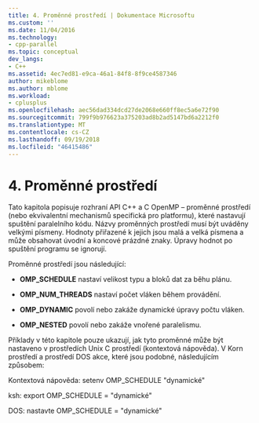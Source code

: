 ```yaml
---
title: 4. Proměnné prostředí | Dokumentace Microsoftu
ms.custom: ''
ms.date: 11/04/2016
ms.technology:
- cpp-parallel
ms.topic: conceptual
dev_langs:
- C++
ms.assetid: 4ec7ed81-e9ca-46a1-84f8-8f9ce4587346
author: mikeblome
ms.author: mblome
ms.workload:
- cplusplus
ms.openlocfilehash: aec56dad334dcd27de2068e660ff8ec5a6e72f90
ms.sourcegitcommit: 799f9b976623a375203ad8b2ad5147bd6a2212f0
ms.translationtype: MT
ms.contentlocale: cs-CZ
ms.lasthandoff: 09/19/2018
ms.locfileid: "46415486"
---
```

# <a name="4-environment-variables"></a>4. Proměnné prostředí

Tato kapitola popisuje rozhraní API C++ a C OpenMP – proměnné prostředí (nebo ekvivalentní mechanismů specifická pro platformu), které nastavují spuštění paralelního kódu.  Názvy proměnných prostředí musí být uváděny velkými písmeny. Hodnoty přiřazené k jejich jsou malá a velká písmena a může obsahovat úvodní a koncové prázdné znaky.  Úpravy hodnot po spuštění programu se ignorují.

Proměnné prostředí jsou následující:

- **OMP_SCHEDULE** nastaví velikost typu a bloků dat za běhu plánu.

- **OMP_NUM_THREADS** nastaví počet vláken během provádění.

- **OMP_DYNAMIC** povolí nebo zakáže dynamické úpravy počtu vláken.

- **OMP_NESTED** povolí nebo zakáže vnořené paralelismu.

Příklady v této kapitole pouze ukazují, jak tyto proměnné může být nastaveno v prostředích Unix C prostředí (kontextová nápověda). V Korn prostředí a prostředí DOS akce, které jsou podobné, následujícím způsobem:

Kontextová nápověda: setenv OMP_SCHEDULE "dynamické"

ksh: export OMP_SCHEDULE = "dynamické"

DOS: nastavte OMP_SCHEDULE = "dynamické"